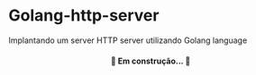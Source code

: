 # Golang-http-server

Implantando um server HTTP server utilizando Golang language

<h4 align="center"> 
	🚧  Em construção...  🚧
</h4>
